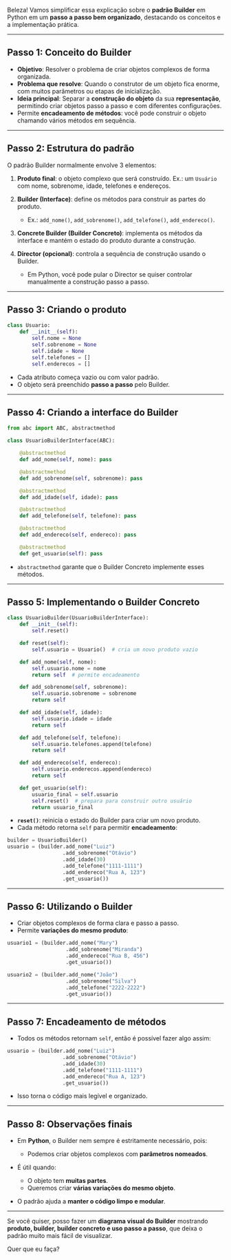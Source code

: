 Beleza! Vamos simplificar essa explicação sobre o **padrão Builder** em Python em um **passo a passo bem organizado**, destacando os conceitos e a implementação prática.

---

## **Passo 1: Conceito do Builder**

* **Objetivo**: Resolver o problema de criar objetos complexos de forma organizada.
* **Problema que resolve**: Quando o construtor de um objeto fica enorme, com muitos parâmetros ou etapas de inicialização.
* **Ideia principal**: Separar a **construção do objeto** da sua **representação**, permitindo criar objetos passo a passo e com diferentes configurações.
* Permite **encadeamento de métodos**: você pode construir o objeto chamando vários métodos em sequência.

---

## **Passo 2: Estrutura do padrão**

O padrão Builder normalmente envolve 3 elementos:

1. **Produto final**: o objeto complexo que será construído.
   Ex.: um `Usuário` com nome, sobrenome, idade, telefones e endereços.

2. **Builder (Interface)**: define os métodos para construir as partes do produto.

   * Ex.: `add_nome()`, `add_sobrenome()`, `add_telefone()`, `add_endereco()`.

3. **Concrete Builder (Builder Concreto)**: implementa os métodos da interface e mantém o estado do produto durante a construção.

4. **Director (opcional)**: controla a sequência de construção usando o Builder.

   * Em Python, você pode pular o Director se quiser controlar manualmente a construção passo a passo.

---

## **Passo 3: Criando o produto**

```python
class Usuario:
    def __init__(self):
        self.nome = None
        self.sobrenome = None
        self.idade = None
        self.telefones = []
        self.enderecos = []
```

* Cada atributo começa vazio ou com valor padrão.
* O objeto será preenchido **passo a passo** pelo Builder.

---

## **Passo 4: Criando a interface do Builder**

```python
from abc import ABC, abstractmethod

class UsuarioBuilderInterface(ABC):

    @abstractmethod
    def add_nome(self, nome): pass

    @abstractmethod
    def add_sobrenome(self, sobrenome): pass

    @abstractmethod
    def add_idade(self, idade): pass

    @abstractmethod
    def add_telefone(self, telefone): pass

    @abstractmethod
    def add_endereco(self, endereco): pass

    @abstractmethod
    def get_usuario(self): pass
```

* `abstractmethod` garante que o Builder Concreto implemente esses métodos.

---

## **Passo 5: Implementando o Builder Concreto**

```python
class UsuarioBuilder(UsuarioBuilderInterface):
    def __init__(self):
        self.reset()

    def reset(self):
        self.usuario = Usuario()  # cria um novo produto vazio

    def add_nome(self, nome):
        self.usuario.nome = nome
        return self  # permite encadeamento

    def add_sobrenome(self, sobrenome):
        self.usuario.sobrenome = sobrenome
        return self

    def add_idade(self, idade):
        self.usuario.idade = idade
        return self

    def add_telefone(self, telefone):
        self.usuario.telefones.append(telefone)
        return self

    def add_endereco(self, endereco):
        self.usuario.enderecos.append(endereco)
        return self

    def get_usuario(self):
        usuario_final = self.usuario
        self.reset()  # prepara para construir outro usuário
        return usuario_final
```

* **`reset()`**: reinicia o estado do Builder para criar um novo produto.
* Cada método retorna `self` para permitir **encadeamento**:

```python
builder = UsuarioBuilder()
usuario = (builder.add_nome("Luiz")
                  .add_sobrenome("Otávio")
                  .add_idade(30)
                  .add_telefone("1111-1111")
                  .add_endereco("Rua A, 123")
                  .get_usuario())
```

---

## **Passo 6: Utilizando o Builder**

* Criar objetos complexos de forma clara e passo a passo.
* Permite **variações do mesmo produto**:

```python
usuario1 = (builder.add_nome("Mary")
                   .add_sobrenome("Miranda")
                   .add_endereco("Rua B, 456")
                   .get_usuario())

usuario2 = (builder.add_nome("João")
                   .add_sobrenome("Silva")
                   .add_telefone("2222-2222")
                   .get_usuario())
```

---

## **Passo 7: Encadeamento de métodos**

* Todos os métodos retornam `self`, então é possível fazer algo assim:

```python
usuario = (builder.add_nome("Luiz")
                  .add_sobrenome("Otávio")
                  .add_idade(30)
                  .add_telefone("1111-1111")
                  .add_endereco("Rua A, 123")
                  .get_usuario())
```

* Isso torna o código mais legível e organizado.

---

## **Passo 8: Observações finais**

* Em **Python**, o Builder nem sempre é estritamente necessário, pois:

  * Podemos criar objetos complexos com **parâmetros nomeados**.
* É útil quando:

  * O objeto tem **muitas partes**.
  * Queremos criar **várias variações do mesmo objeto**.
* O padrão ajuda a **manter o código limpo e modular**.

---

Se você quiser, posso fazer um **diagrama visual do Builder** mostrando **produto, builder, builder concreto e uso passo a passo**, que deixa o padrão muito mais fácil de visualizar.

Quer que eu faça?
